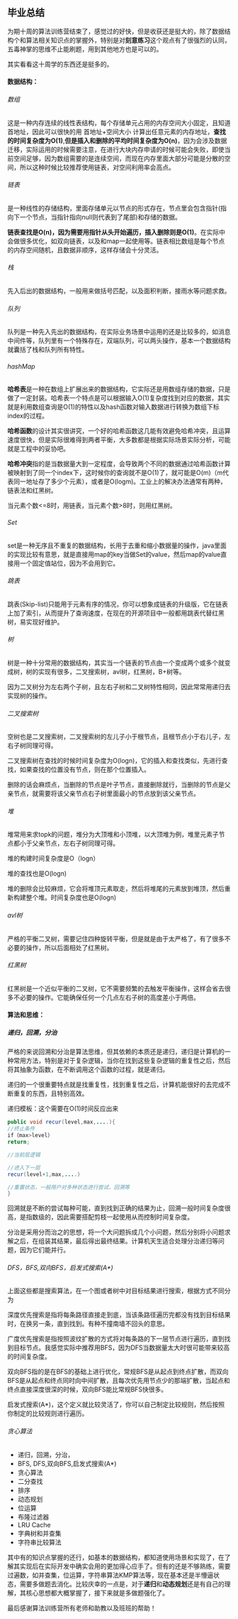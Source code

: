 ## 毕业总结

为期十周的算法训练营结束了，感觉过的好快，但是收获还是挺大的，除了数据结构个和算法相关知识点的掌握外，特别是对**刻意练习**这个观点有了很强烈的认同，五毒神掌的思维不止能刷题，用到其他地方也是可以的。

其实看看这十周学的东西还是挺多的。

#### **数据结构：**

###### 数组

这是一种内存连续的线性表结构，每个存储单元占用的内存空间大小固定，且知道首地址，因此可以很快的用 首地址+空间大小 计算出任意元素的内存地址，**查找的时间复杂度为O(1)**,**但是插入和删除的平均时间复杂度为O(n)**，因为会涉及数据迁移，实际运用的时候需要注意，在进行大块内存申请的时候可能会失败，即使当前空间足够，因为数组需要的是连续空间，而现在内存里面大部分可能是分散的空间，所以这种时候比较推荐使用链表，对空间利用率会高点。

###### 链表

是一种线性的存储结构，里面存储单元以节点的形式存在，节点里会包含指针(指向下一个节点，当指针指向null则代表到了尾部)和存储的数据。

**链表查找是O(n)，因为需要用指针从头开始遍历，插入删除则是O(1)**。在实际中会做很多优化，如双向链表，以及和map一起使用等。链表相比数组是每个节点的内存空间随机，且数据非顺序，这样存储会十分灵活。

###### 栈

先入后出的数据结构，一般用来做括号匹配，以及面积判断，接雨水等问题求救。

###### 队列

队列是一种先入先出的数据结构，在实际业务场景中运用的还是比较多的，如消息中间件等，队列里有一个特殊存在，双端队列，可以两头操作，基本一个数据结构就囊括了栈和队列所有特性。

###### hashMap

**哈希表**是一种在数组上扩展出来的数据结构，它实际还是用数组存储的数据，只是做了一定封装。哈希表一个特点是可以根据输入O(1)复杂度找到对应的数据，其实就是利用数组查询是O(1)的特性以及hash函数对输入数据进行转换为数组下标index的过程。

**哈希函数**的设计其实很讲究，一个好的哈希函数这几能有效避免哈希冲突，且运算速度很快，但是实际很难得到两者平衡，大多数都是根据实际场景实际分析，可能就是工程中的妥协吧。

**哈希冲突**指的是当数据量大到一定程度，会导致两个不同的数据通过哈希函数计算被映射到了同一个index下，这时候你的查询就不是O(1)了，就可能是O(m)（m代表同一地址存了多少个元素），或者是O(logm)。工业上的解决办法通常有两种，链表法和红黑树。

当元素个数<=8时，用链表，当元素个数>8时，则用红黑树。

###### Set

set是一种无序且不重复的数据结构，长用于去重和缩小数据量的操作，java里面的实现比较有意思，就是直接用map的key当做Set的value，然后map的value直接用一个固定值站位，因为不会用到它。

###### 跳表

跳表(Skip-list)只能用于元素有序的情况，你可以想象成链表的升级版，它在链表上加了索引，从而提升了查询速度，在现在的开源项目中一般都用跳表代替红黑树，易实现好维护。

###### 树

树是一种十分常用的数据结构，其实当一个链表的节点由一个变成两个或多个就变成树，树的实现有很多，二叉搜索树，avl树，红黑树，B+树等。

因为二叉树分为左右两个子树，且左右子树和二叉树特性相同，因此常常用递归去实现树的操作。

###### 二叉搜索树

空树也是二叉搜索树，二叉搜索树的左儿子小于根节点，且根节点小于右儿子，左右子树同理可得。

二叉搜索树在查找的时候时间复杂度为O(logn)，它的插入和查找类似，先进行查找，如果查找的位置没有节点，则在那个位置插入。

删除的话会麻烦点，当删除的节点是叶子节点，直接删除就行，当删除的节点是父亲节点，就需要将该父亲节点右子树里面最小的节点放到该父亲节点。

###### 堆

堆常用来求topk的问题，堆分为大顶堆和小顶堆，以大顶堆为例，堆里元素子节点都小于父亲节点，左右子树同理可得。

堆的构建时间复杂度是O（logn）

堆的查找也是O(logn)

堆的删除会比较麻烦，它会将堆顶元素取走，然后将堆尾的元素放到堆顶，然后重新构建整个堆。时间复杂度也是O(logn)

###### avl树

严格的平衡二叉树，需要记住四种旋转平衡，但是就是由于太严格了，有了很多不必要的操作，所以后面相处了红黑树。

###### 红黑树

红黑树是一个近似平衡的二叉树，它不需要频繁的去触发平衡操作，这样会省去很多不必要的操作。它能确保任何一个几点左右子树的高度差小于两倍。

#### **算法和思维**：

##### 递归，回溯，分治

严格的来说回溯和分治是算法思维，但其依赖的本质还是递归，递归是计算机的一种常用方法，特别是对于复杂逻辑，当你在找到这些复杂逻辑的重复性之后，然后将其抽象为函数，在不断调用这个函数的过程，就是递归。

递归的一个很重要特点就是找重复性，找到重复性之后，计算机能很好的去完成不断重复的东西，且特别高效。

递归模板：这个需要在O(1)时间反应出来

```java
public void recur(level,max,....){
//终止条件
if（max>level）
return;

//当前层逻辑

//进入下一层
recur(level+1,max,....)

//重置状态，一般用户对多种状态进行尝试，回溯等
}
```

回溯就是不断的尝试每种可能，直到找到正确的结果为止，回溯一般时间复杂度很高，是指数级的，因此需要搭配剪枝一起使用从而控制时间复杂度。

分治是采用分而治之的思想，将一个大问题拆成几个小问题，然后分别将小问题求解之后，在组装其结果，最后得出最终结果。计算机天生适合处理分治递归等问题，因为它们能并行。

###### DFS，BFS,双向BFS，启发式搜索(A*)

上面这些都是搜索算法，在一个图或者树中对目标结果进行搜索，根据方式不同分为

深度优先搜索是指将每条路径直接走到底，当该条路径遍历完都没有找到目标结果时，在换另一条，直到找到。有种不撞南墙不回头的意思。

广度优先搜索是指按照波纹扩散的方式将对每条路的下一层节点进行遍历，直到找到目标节点。我感觉实际中推荐用BFS，因为DFS当数据量太大时很可能带来较高的时间复杂度。

双向BFS指的是在BFS的基础上进行优化，常规BFS是从起点到终点扩散，而双向BFS是从起点和终点同时向中间扩散，且每次优先用节点少的那端扩散，当起点和终点直接深度很深的时候，双向BFS能比常规BFS快很多。

启发式搜索(A*)，这个定义就比较灵活了，你可以自己制定比较规则，然后按照你制定的比较规则进行遍历。

###### 贪心算法







- 递归，回溯，分治，
- BFS, DFS,双向BFS,启发式搜索(A*)
- 贪心算法
- 二分查找
- 排序
- 动态规划
- 位运算
- 布隆过滤器
- LRU Cache
- 字典树和并查集
- 字符串比较算法

其中有的知识点掌握的还行，如基本的数据结构，都知道使用场景和实现了，在了解其实现后在实际开发中确实会用的更加得心应手了。但有的还是不够熟练，需要过遍数，如并查集，位运算，字符串算法KMP算法等，现在基本还是半懵逼状态，需要多做题去消化。比较庆幸的一点是，对于**递归**和**动态规划**还是有自己的理解，其核心思想都大概掌握了，接下来就是多做题强化了。

最后感谢算法训练营所有老师和助教以及班班的帮助！